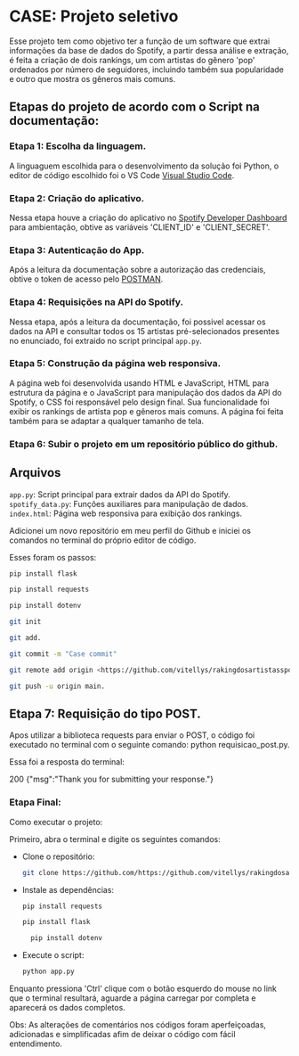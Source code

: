 # CASE: Projeto seletivo

Esse projeto tem como objetivo ter a função de um software que extrai informações da base
de dados do Spotify, a partir dessa análise e extração, é feita a criação de dois rankings, 
um com artistas do gênero 'pop' ordenados por número de seguidores, incluindo também sua 
popularidade e outro que mostra os gêneros mais comuns.

## Etapas do projeto de acordo com o Script na documentação:

### Etapa 1: Escolha da linguagem.

A linguaguem escolhida para o desenvolvimento da solução foi Python, o editor de 
código escolhido foi o VS Code [Visual Studio Code](https://code.visualstudio.com/).

### Etapa 2: Criação do aplicativo.

Nessa etapa houve a criação do aplicativo no [Spotify Developer Dashboard](https://developer.spotify.com/dashboard/applications)
para ambientação, obtive as variáveis 'CLIENT_ID' e 'CLIENT_SECRET'.

### Etapa 3: Autenticação do App.

Após a leitura da documentação sobre a autorização das credenciais, obtive o token 
de acesso pelo [POSTMAN](https://www.postman.com/).

### Etapa 4: Requisições na API do Spotify.

Nessa etapa, após a leitura da documentação, foi possivel acessar os dados na API
e consultar todos os 15 artistas pré-selecionados presentes no enunciado, foi extraido
no script principal `app.py`. 

### Etapa 5: Construção da página web responsiva.

A página web foi desenvolvida usando HTML e JavaScript, HTML para estrutura da página
e o JavaScript para manipulação dos dados da API do Spotify, o CSS foi responsável
pelo design final. Sua funcionalidade foi exibir os rankings de artista pop e gêneros 
mais comuns. A página foi feita também para se adaptar a qualquer tamanho de tela.

### Etapa 6: Subir o projeto em um repositório público do github.

## Arquivos

`app.py`: Script principal para extrair dados da API do Spotify.
`spotify_data.py`: Funções auxiliares para manipulação de dados.
`index.html`: Página web responsiva para exibição dos rankings.


Adicionei um novo repositório em meu perfil do Github e iniciei os comandos
no terminal do próprio editor de código. 

Esses foram os passos:
```bash
pip install flask
```
```bash
pip install requests
```
```bash
pip install dotenv
```
```bash
git init
```
```bash
git add.
```
```bash
git commit -m "Case commit"
```
```bash
git remote add origin <https://github.com/vitellys/rakingdosartistasspotify>
```
```bash
git push -u origin main.
```

## Etapa 7: Requisição do tipo POST. 

Apos utilizar a biblioteca requests para enviar o POST, o código foi executado
no terminal com o seguinte comando: python requisicao_post.py.

Essa foi a resposta do terminal: 

200
{"msg":"Thank you for submitting your response."}

### Etapa Final: 

Como executar o projeto:

Primeiro, abra o terminal e digite os seguintes comandos:

- Clone o repositório:
  ```bash
  git clone https://github.com/https://github.com/vitellys/rakingdosartistasspotify.git
  ```
- Instale as dependências:
    ```bash
    pip install requests
    ```
     ```bash
    pip install flask
    ```
  ```bash
    pip install dotenv
    ```
- Execute o script:
    ```bash
    python app.py
    ```
    
Enquanto pressiona 'Ctrl' clique com o botão esquerdo do mouse no link que o terminal
resultará, aguarde a página carregar por completa e aparecerá os dados completos. 

Obs: As alterações de comentários nos códigos foram aperfeiçoadas, adicionadas e simplificadas afim de deixar o código com fácil entendimento.  
